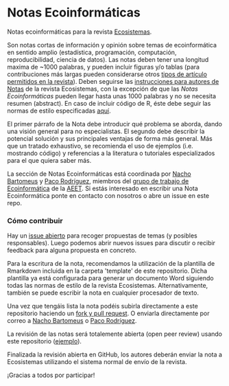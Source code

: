 # Notas Ecoinformáticas

Notas ecoinformáticas para la revista [Ecosistemas](http://www.revistaecosistemas.net).

Son notas cortas de información y opinión sobre temas de ecoinformática en sentido amplio (estadística, programación, computación, reproducibilidad, ciencia de datos). Las notas deben tener una longitud maxima de ~1000 palabras, y pueden incluir figuras y/o tablas (para contribuciones más largas pueden considerarse otros [tipos de artículo permitidos en la revista](http://www.revistaecosistemas.net/index.php/ecosistemas/about/submissions#authorGuidelines)). Deben seguirse las [instrucciones para autores de Notas](http://www.revistaecosistemas.net/index.php/ecosistemas/about/submissions#authorGuidelines) de la revista Ecosistemas, con la excepción de que las *Notas Ecoinformáticas* pueden llegar hasta unas 1000 palabras y no se necesita resumen (abstract). En caso de incluir código de R, éste debe seguir las normas de estilo especificadas [aquí](http://adv-r.had.co.nz/Style.html).

El primer párrafo de la Nota debe introducir qué problema se aborda, dando una visión general para no especialistas. El segundo debe describir la potencial solución y sus principales ventajas de forma más general. Más que un tratado exhaustivo, se recomienda el uso de ejemplos (i.e. mostrando código) y referencias a la literatura o tutoriales especializados para el que quiera saber más.

La sección de Notas Ecoinformáticas está coordinada por [Nacho Bartomeus](https://bartomeuslab.com/) y [Paco Rodríguez](http://bit.ly/frod_san), miembros del [grupo de trabajo de Ecoinformática](http://ecoinfaeet.github.io) de la [AEET](http://www.aeet.org). Si estás interesado en escribir una Nota Ecoinformática ponte en contacto con nosotros o abre un issue en este repo.


### Cómo contribuir

Hay un [issue abierto](https://github.com/ecoinfAEET/Notas_Ecosistemas/issues/1) para recoger propuestas de temas (y posibles responsables). Luego podemos abrir nuevos issues para discutir o recibir feedback para alguna propuesta en concreto.

Para la escritura de la nota, recomendamos la utilización de la plantilla de Rmarkdown incluida en la carpeta 'template' de este repositorio. Dicha plantilla ya está configurada para generar un documento Word siguiendo todas las normas de estilo de la revista Ecosistemas. Alternativamente, también se puede escribir la nota en cualquier procesador de texto.

Una vez que tengáis lista la nota podéis subirla directamente a este repositorio haciendo un [fork y pull request](https://guides.github.com/activities/forking/). O enviarla directamente por correo a [Nacho Bartomeus](https://bartomeuslab.com/) o [Paco Rodríguez](http://bit.ly/frod_san).

La revisión de las notas será totalemente abierta (open peer review) usando este repositorio ([ejemplo](https://github.com/ecoinfAEET/Notas_Ecosistemas/issues/4)).

Finalizada la revisión abierta en GitHub, los autores deberán enviar la nota a Ecosistemas utilizando el sistema normal de envío de la revista.

¡Gracias a todos por participar!


